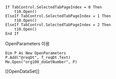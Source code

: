 ```VB.Net
If TabControl.SelectedTabPageIndex = 0 Then
    t10.Open()
ElseIf TabControl.SelectedTabPageIndex = 1 Then
    t10.Open()
ElseIf TabControl.SelectedTabPageIndex = 2 Then
    t10.Open()
End If
```

OpenParameters 이용

```VB.Net
Dim P As New OpenParameters
P.Add("@reqDt", f_reqDt.Text)
Me.Open("org100_doGetNumber", P)
```

  

[[OpenDataSet]]